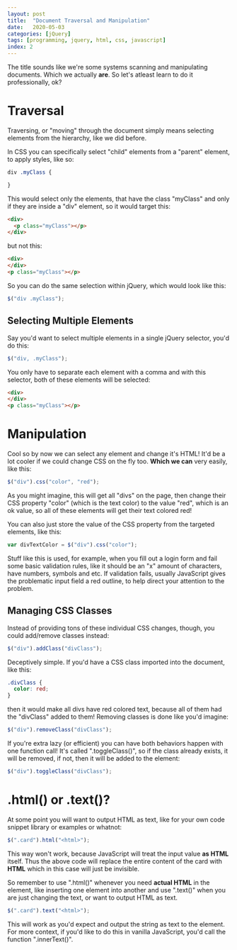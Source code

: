 ```yaml
---
layout: post
title:  "Document Traversal and Manipulation"
date:   2020-05-03
categories: [jQuery]
tags: [programming, jquery, html, css, javascript]
index: 2
---
```


The title sounds like we're some systems scanning and manipulating documents. Which we actually **are**. So let's atleast learn to do it professionally, ok?

# Traversal

Traversing, or "moving" through the document simply means selecting elements from the hierarchy, like we did before.

In CSS you can specifically select "child" elements from a "parent" element, to apply styles, like so:

```css
div .myClass {

}
```

This would select only the elements, that have the class "myClass" and only if they are inside a "div" element, so it would target this:

```html
<div>
  <p class="myClass"></p>
</div>
```

but not this:

```html
<div>
</div>
<p class="myClass"></p>
```

So you can do the same selection within jQuery, which would look like this:

```javascript
$("div .myClass");
```

## Selecting Multiple Elements

Say you'd want to select multiple elements in a single jQuery selector, you'd do this:

```javascript
$("div, .myClass");
```

You only have to separate each element with a comma and with this selector, both of these elements will be selected:

```html
<div>
</div>
<p class="myClass"></p>
```

# Manipulation

Cool so by now we can select any element and change it's HTML! It'd be a lot cooler if we could change CSS on the fly too. **Which we can** very easily, like this:

```javascript
$("div").css("color", "red");
```

As you might imagine, this will get all "divs" on the page, then change their CSS property "color" (which is the text color) to the value "red", which is an ok value, so all of these elements will get their text colored red!

You can also just store the value of the CSS property from the targeted elements, like this:

```javascript
var divTextColor = $("div").css("color");
```

Stuff like this is used, for example, when you fill out a login form and fail some basic validation rules, like it should be an "x" amount of characters, have numbers, symbols and etc. If validation fails, usually JavaScript gives the problematic input field a red outline, to help direct your attention to the problem.

## Managing CSS Classes

Instead of providing tons of these individual CSS changes, though, you could add/remove classes instead:

```javascript
$("div").addClass("divClass");
```

Deceptively simple. If you'd have a CSS class imported into the document, like this:

```css
.divClass {
  color: red;
}
```

then it would make all divs have red colored text, because all of them had the "divClass" added to them! Removing classes is done like you'd imagine:

```javascript
$("div").removeClass("divClass");
```

If you're extra lazy (or efficient) you can have both behaviors happen with one function call! It's called ".toggleClass()", so if the class already exists, it will be removed, if not, then it will be added to the element:

```javascript
$("div").toggleClass("divClass");
```

# .html() or .text()?

At some point you will want to output HTML as text, like for your own code snippet library or examples or whatnot:

```javascript
$(".card").html("<html>");
```

This way won't work, because JavaScript will treat the input value **as HTML** itself. Thus the above code will replace the entire content of the card with **HTML** which in this case will just be invisible. 

So remember to use ".html()" whenever you need **actual HTML** in the element, like inserting one element into another and use ".text()" when you are just changing the text, or want to output HTML as text.

```javascript
$(".card").text("<html>");
```

This will work as you'd expect and output the string as text to the element. For more context, if you'd like to do this in vanilla JavaScript, you'd call the function ".innerText()".
